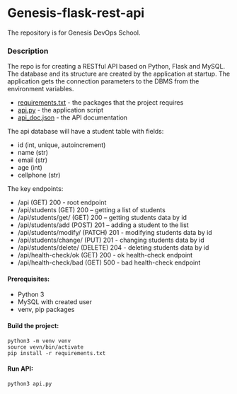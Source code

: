 # Genesis-flask-rest-api
The repository is for Genesis DevOps School. 

### Description
The repo is for creating a RESTful API based on Python, Flask and MySQL.  
The database and its structure are created by the application at startup. The application gets the connection parameters to the DBMS from the environment variables.  

* [requirements.txt](requirements.txt)     - the packages that the project requires
* [api.py](api.py)                         - the application script
* [api_doc.json](api_doc.json)             - the API documentation

The api database will have a student table with fields:  
 - id (int, unique, autoincrement)
 - name (str)
 - email (str)
 - age (int)
 - cellphone (str)

The key endpoints:
 - /api (GET) 200                                - root endpoint
 - /api/students (GET) 200                       – getting a list of students
 - /api/students/get/<id> (GET) 200              – getting students data by id
 - /api/students/add (POST) 201                  – adding a student to the list
 - /api/students/modify/<id> (PATCH) 201         - modifying students data by id
 - /api/students/change/<id> (PUT) 201           - changing students data by id
 - /api/students/delete/<id> (DELETE) 204        - deleting students data by id
 - /api/health-check/ok (GET)  200               - ok health-check endpoint
 - /api/health-check/bad (GET) 500               - bad health-check endpoint

#### Prerequisites:
   - Python 3
   - MySQL with created user
   - venv, pip packages

#### Build the project:
```
python3 -m venv venv
source vevn/bin/activate
pip install -r requirements.txt
```

#### Run API:
```
python3 api.py
```
